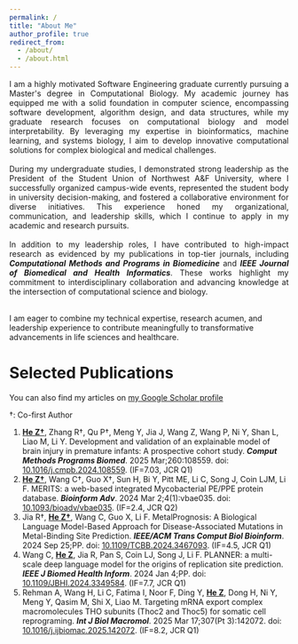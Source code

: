 ```yaml
---
permalink: /
title: "About Me"
author_profile: true
redirect_from: 
  - /about/
  - /about.html
---
```

 <p style="text-align:justify; text-justify:inter-ideograph;">
I am a highly motivated Software Engineering graduate currently pursuing a Master's degree in Computational Biology. My academic journey has equipped me with a solid foundation in computer science, encompassing software development, algorithm design, and data structures, while my graduate research focuses on computational biology and model interpretability. By leveraging my expertise in bioinformatics, machine learning, and systems biology, I aim to develop innovative computational solutions for complex biological and medical challenges.
<br>
<br>
During my undergraduate studies, I demonstrated strong leadership as the President of the Student Union of Northwest A&F University, where I successfully organized campus-wide events, represented the student body in university decision-making, and fostered a collaborative environment for diverse initiatives. This experience honed my organizational, communication, and leadership skills, which I continue to apply in my academic and research pursuits.
<br>
<br>
In addition to my leadership roles, I have contributed to high-impact research as evidenced by my publications in top-tier journals, including <span style="font-style: italic; font-weight: bold;">Computational Methods and Programs in Biomedicine</span> and <span style="font-style: italic; font-weight: bold;">IEEE Journal of Biomedical and Health Informatics</span>. These works highlight my commitment to interdisciplinary collaboration and advancing knowledge at the intersection of computational science and biology.
<br>
<br>

I am eager to combine my technical expertise, research acumen, and leadership experience to contribute meaningfully to transformative advancements in life sciences and healthcare.

</p>

Selected Publications 
======

You can also find my articles on [my Google Scholar profile](https://scholar.google.com/citations?user=wFWBvm8AAAAJ)

†: Co-first Author
 <!-- 引文为NLM格式 -->
1. **<u>He Z†</u>**, Zhang R†, Qu P†, Meng Y, Jia J, Wang Z, Wang P, Ni Y, Shan L, Liao M, Li Y. Development and validation of an explainable model of brain injury in premature infants: A prospective cohort study. **_Comput Methods Programs Biomed_**. 2025 Mar;260:108559. doi: [10.1016/j.cmpb.2024.108559](https://doi.org/10.1016/j.cmpb.2024.108559). (IF=7.03, JCR Q1)
2. **<u>He Z†</u>**, Wang C†, Guo X†, Sun H, Bi Y, Pitt ME, Li C, Song J, Coin LJM, Li F. MERITS: a web-based integrated Mycobacterial PE/PPE protein database. **_Bioinform Adv_**. 2024 Mar 2;4(1):vbae035. doi: [10.1093/bioadv/vbae035](https://doi.org/10.1093/bioadv/vbae035). (IF=2.4, JCR Q2)
3. Jia R†, **<u>He Z†</u>**, Wang C, Guo X, Li F. MetalPrognosis: A Biological Language Model-Based Approach for Disease-Associated Mutations in Metal-Binding Site Prediction. **_IEEE/ACM Trans Comput Biol Bioinform_**. 2024 Sep 25;PP. doi: [10.1109/TCBB.2024.3467093](https://doi.org/10.1109/TCBB.2024.3467093). (IF=4.5, JCR Q1)
4. Wang C, **<u>He Z</u>**, Jia R, Pan S, Coin LJ, Song J, Li F. PLANNER: a multi-scale deep language model for the origins of replication site prediction. **_IEEE J Biomed Health Inform_**. 2024 Jan 4;PP. doi: [10.1109/JBHI.2024.3349584](https://doi.org/10.1109/JBHI.2024.3349584). (IF=7.7, JCR Q1)
5. Rehman A, Wang H, Li C, Fatima I, Noor F, Ding Y, **<u>He Z</u>**, Dong H, Ni Y, Meng Y, Qasim M, Shi X, Liao M. Targeting mRNA export complex macromolecules THO subunits (Thoc2 and Thoc5) for somatic cell reprograming. **_Int J Biol Macromol_**. 2025 Mar 17;307(Pt 3):142072. doi: [10.1016/j.ijbiomac.2025.142072](https://doi.org/10.1016/j.ijbiomac.2025.142072). (IF=8.2, JCR Q1)

<script type="text/javascript" src="//rf.revolvermaps.com/0/0/8.js?i=5qndf9dzi42&amp;m=0&amp;c=ff0000&amp;cr1=ffffff&amp;f=arial&amp;l=33" async="async"></script>

